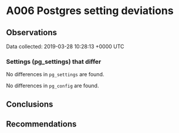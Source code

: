 # A006 Postgres setting deviations #

## Observations ##
Data collected: 2019-03-28 10:28:13 +0000 UTC  

### Settings (pg_settings) that differ ###

No differences in `pg_settings` are found.


No differences in `pg_config` are found.



## Conclusions ##


## Recommendations ##

